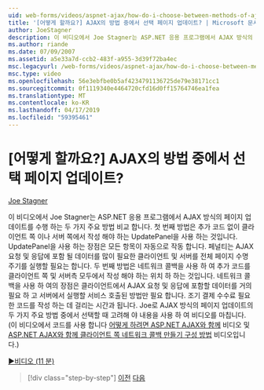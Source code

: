```yaml
---
uid: web-forms/videos/aspnet-ajax/how-do-i-choose-between-methods-of-ajax-page-updates
title: '[어떻게 할까요?] AJAX의 방법 중에서 선택 페이지 업데이트? | Microsoft 문서'
author: JoeStagner
description: 이 비디오에서 Joe Stagner는 ASP.NET 응용 프로그램에서 AJAX 방식의 페이지 업데이트를 수행 하는 두 가지 주요 방법 비교 합니다. 첫 번째 메서드는 Upd를 사용 하는 중...
ms.author: riande
ms.date: 07/09/2007
ms.assetid: a5e33a7d-ccb2-483f-a955-3d39f72ba4ec
msc.legacyurl: /web-forms/videos/aspnet-ajax/how-do-i-choose-between-methods-of-ajax-page-updates
msc.type: video
ms.openlocfilehash: 56e3ebfbe0b5af4234791136725de79e38171cc1
ms.sourcegitcommit: 0f1119340e4464720cfd16d0ff15764746ea1fea
ms.translationtype: MT
ms.contentlocale: ko-KR
ms.lasthandoff: 04/17/2019
ms.locfileid: "59395461"
---
```

# <a name="how-do-i-choose-between-methods-of-ajax-page-updates"></a>[어떻게 할까요?] AJAX의 방법 중에서 선택 페이지 업데이트?

[Joe Stagner](https://github.com/JoeStagner)

이 비디오에서 Joe Stagner는 ASP.NET 응용 프로그램에서 AJAX 방식의 페이지 업데이트를 수행 하는 두 가지 주요 방법 비교 합니다. 첫 번째 방법은 추가 코드 없이 클라이언트 쪽 이나 서버 쪽에서 작성 해야 하는 UpdatePanel을 사용 하는 것입니다. UpdatePanel을 사용 하는 장점은 모든 항목이 자동으로 작동 합니다. 페널티는 AJAX 요청 및 응답에 포함 될 데이터를 많이 필요한 클라이언트 및 서버를 전체 페이지 수명 주기를 실행할 필요는 합니다. 두 번째 방법은 네트워크 콜백을 사용 하 여 추가 코드를 클라이언트 쪽 및 서버측 모두에서 작성 해야 하는 위치 하 하는 것입니다. 네트워크 콜백을 사용 하 여의 장점은 클라이언트에서 AJAX 요청 및 응답에 포함할 데이터를 거의 필요 하 고 서버에서 실행할 서비스 호출된 방법만 필요 합니다. 조기 결제 수수료 필요한 코드를 작성 하는 데 걸리는 시간과 됩니다. Joe로 AJAX 방식의 페이지 업데이트의 두 가지 주요 방법 중에서 선택할 때 고려해 야 내용을 사용 하 여 비디오를 마칩니다. (이 비디오에서 코드를 사용 합니다 [어떻게 하려면 ASP.NET AJAX와 함께](how-do-i-get-started-with-aspnet-ajax.md) 비디오 및 [ASP.NET AJAX와 함께 클라이언트 쪽 네트워크 콜백 만들기 구성 방법](how-do-i-make-client-side-network-callbacks-with-aspnet-ajax.md) 비디오입니다.)

[&#9654;비디오 (11 분)](https://channel9.msdn.com/Blogs/ASP-NET-Site-Videos/how-do-i-choose-between-methods-of-ajax-page-updates)

> [!div class="step-by-step"]
> [이전](how-do-i-update-multiple-regions-of-a-page-with-aspnet-ajax.md)
> [다음](how-do-i-use-other-javascript-user-interface-libraries-with-aspnet-ajax.md)

